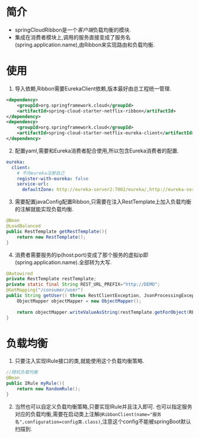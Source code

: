 # 简介
* springCloudRibbon是一个*客户端*负载均衡的模块.
* 集成在消费者模块上,调用的服务直接变成了服务名(spring.application.name),由Ribbon来实现路由和负载均衡.


# 使用
1. 导入依赖,Ribbon需要EurekaClient依赖,版本最好由总工程统一管理.
```xml
<dependency>
    <groupId>org.springframework.cloud</groupId>
    <artifactId>spring-cloud-starter-netflix-ribbon</artifactId>
</dependency>
<dependency>
    <groupId>org.springframework.cloud</groupId>
    <artifactId>spring-cloud-starter-netflix-eureka-client</artifactId>
</dependency>
```
2. 配置yaml,需要和Eureka消费者配合使用,所以包含Eureka消费者的配置.
```yaml
eureka:
  client:
    # 不向eureka注册自己
    register-with-eureka: false
    service-url:
      defaultZone: http://eureka-server2:7002/eureka/,http://eureka-server1:7001/eureka/****
```
3. 需要配置javaConfig配置Ribbon,只需要在注入RestTemplate上加入负载均衡的注解就能实现负载均衡.
```java
@Bean
@LoadBalanced
public RestTemplate getRestTemplate(){
    return new RestTemplate();
}
```
4. 消费者需要服务的ip(host:port)变成了那个服务的虚拟ip即(spring.application.name).全部转为大写.
```java
@Autowired
private RestTemplate restTemplate;
private static final String REST_URL_PREFIX="http://DEMO";
@GetMapping("/consumer/user")
public String getUser() throws RestClientException, JsonProcessingException{
    ObjectMapper objectMapper = new ObjectMapper();
    
    return objectMapper.writeValueAsString(restTemplate.getForObject(REST_URL_PREFIX+"/provider/user",User.class));
}
```
# 负载均衡
1. 只要注入实现IRule接口的类,就能使用这个负载均衡策略.
```java
//随机负载均衡
@Bean
public IRule myRule(){
    return new RandomRule();
}
```
2. 当然也可以自定义负载均衡策略,只要实现IRule并且注入即可.
也可以指定服务对应的负载均衡,需要在启动类上注解```@RibbonClient(name="服务名",configuration=config类.class)```,注意这个config不能被springBoot默认扫描到.